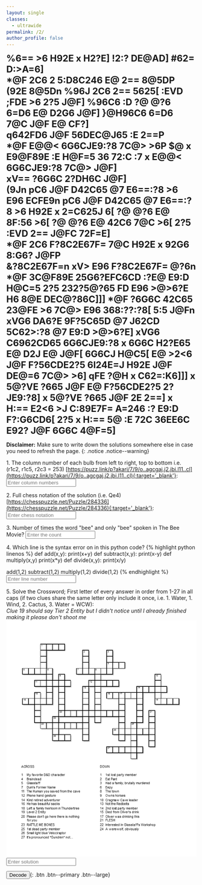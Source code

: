 ```yaml
---
layout: single
classes:
  - ultrawide
permalink: /2/
author_profile: false
---
```

<div id="calculatedMessage" style="font-size: 24px; font-weight: bold; overflow: hidden; white-space: pre-line; text-align: start;">%6== >6 H92E x H2?E] !2:? DE@AD] #62= D:>A=6]
*@F 2C6 2 5:D8C246 E@ 2== 8@5DP
(92E 8@5Dn %96J 2C6 2== 5625[ :EVD ;FDE >6 2?5 J@F] %96C6 :D ?@ @?6 6=D6 E@ D2G6 J@F] }@H96C6 6=D6 7@C J@F E@ CF?]
q642FD6 J@F 56DEC@J65 :E 2==P
*@F E@@< 6G6CJE9:?8 7C@> >6P $@ x E9@F89E :E H@F=5 36 72:C :7 x E@@< 6G6CJE9:?8 7C@> J@F]
xV== ?6G6C 2?DH6C J@F]
(9Jn pC6 J@F D42C65 @7 E6==:?8 >6 E96 ECFE9n pC6 J@F D42C65 @7 E6==:?8 >6 H92E x 2=C625J <?@Hn
x ?6G6C H2?E65 E@ 5@ :E]
qFE J@F 5:5 5@ :E[ 2?5 96C6 H6 2C6 ?@H]
*@F 5:5?VE =:DE6?\
s@?VE J@F F?56CDE2?5n %96C6 H2D ?@ @?6 E@ =:DE6? E@P %96C6 H2D ?@ @?6 =67E 7@C >6[ ?@ @?6 E@ 8F:56 >6[ ?@ @?6 E@ 42C6 7@C >6[ 2?5 :EVD 2== J@FC 72F=E]
*@F 2C6 F?8C2E67F= 7@C H92E x 92G6 8:G6? J@FP
&?8C2E67F=n xV> E96 F?8C2E67F= @?6n *@F 3C@F89E 25G6?EFC6CD :?E@ E9:D H@C=5 2?5 232?5@?65 FD E96 >@>6?E H6 8@E DEC@?86C]]] *@F ?6G6C 42C65 23@FE >6 7C@> E96 368:??:?8[ 5:5 J@Fn xVG6 DA6?E 9F?5C65D @7 J62CD 5C62>:?8 @7 E9:D >@>6?E] xVG6 C6962CD65 6G6CJE9:?8 x 6G6C H2?E65 E@ D2J E@ J@F[ 6G6CJ H@C5[ E@ >2<6 J@F F?56CDE2?5 6I24E=J H92E J@F DE@=6 7C@> >6] qFE ?@H x C62=:K6]]] x 5@?VE ?665 J@F E@ F?56CDE2?5 2?JE9:?8] x 5@?VE ?665 J@F 2E 2==] x H:== E2<6 >J C:89E7F= A=246 :? E9:D F?:G6CD6[ 2?5 x H:== 5@ :E 72C 36EE6C E92? J@F 6G6C 4@F=5]</div>


**Disclaimer:** Make sure to write down the solutions somewhere else in case you need to refresh the page.
{: .notice .notice--warning}

1\. The column number of each bulb from left to right, top to bottom i.e. (r1c2, r1c5, r2c3 = 253) [https://puzz.link/p?akari/7/9/o..agcgaj.j2.jbi.l11..cl](https://puzz.link/p?akari/7/9/o..agcgaj.j2.jbi.l11..cl){:target='_blank'}:
<input type="text" id="lights" name="lights" placeholder="Enter column numbers">

2\. Full chess notation of the solution (i.e. Qe4) [https://chesspuzzle.net/Puzzle/284336](https://chesspuzzle.net/Puzzle/284336){:target='_blank'}:
<input type="text" id="chessNotation" name="chessNotation" placeholder="Enter chess notation">

3\. Number of times the word "bee" and only "bee" spoken in The Bee Movie?
<input type="text" id="beeMovie" name="beeMovie" placeholder="Enter the count">

4\. Which line is the syntax error on in this python code?
{% highlight python linenos %}
def add(x,y):
print(x+y)
def subtract(x,y):
print(x-y)
def multiply(x,y)
print(x*y)
def divide(x,y):
print(x/y)

add(1,2)
subtract(1,2)
multiply(1,2)
divide(1,2)
{% endhighlight %}
<input type="text" id="errorLine" name="errorLine" placeholder="Enter line number">

5\. Solve the Crossword; First letter of every answer in order from 1-27 in all caps (if two clues share the same letter only include it once, i.e. 1. Water, 1. Wind, 2. Cactus, 3. Water = WCW):<br>
*Clue 19 should say Tier 2 Entity but I didn't notice until I already finished making it please don't shoot me*
![](../assets/images/arg2/crossword.png)
<input type="text" id="crossword" name="crossword" placeholder="Enter solution">

<button onclick="checkSolution()" class=".btn .btn--primary">Decode</button>{: .btn .btn--primary .btn--large}
<div id="errormsg" style="color:red"></div>

<script>
	const validCharacters = "abcdefghijklmnopqrstuvwxyzABCDEFGHIJKLMNOPQRSTUVWXYZ-'_?,!.";
	function sleep(ms) {
		return new Promise(resolve => setTimeout(resolve, ms));
	}

	function checkSolution() {
		document.getElementById("errormsg").textContent = ""
		tasks = ["lights", "chessNotation", "beeMovie", "errorLine", "crossword"];
		solutions = ["eabcace`fb", "#9aR", "hc", "d", "'q%sx~$!qz$w#sr'p|v}}y$~{uv"]
		correct = 0

		for (i = 0; i<tasks.length; i++) {
			inp = document.getElementById(tasks[i]).value
			inp = String(inp)
			if (inp == def(solutions[i])) {
				correct++
			}
		}
		if (correct == solutions.length) {
			window.scrollTo(0, 0);
			recode()
		}
		else {
			document.getElementById("errormsg").textContent = "One or more inputs are wrong"
		}
	}

	async function recode() {
		var calculatedElement = document.getElementById("calculatedMessage");
		var calculatedMessage = calculatedElement.textContent;
		var math = def(calculatedMessage);

		for (var i = 0; i < calculatedMessage.length; i++) {
			await rotateCharacter(i, calculatedMessage, math, calculatedElement);
		}
	}

	async function rotateCharacter(index, calculatedMessage, math, calculatedElement) {
		var currentChar = math.charAt(index);
		var rotatedChar = calculatedMessage.charAt(index);

		while (rotatedChar !== currentChar) {
			rotatedChar = rotateCharacterHelper(rotatedChar);
			math = math.substring(0, index) + rotatedChar + calculatedMessage.substring(index + 1);
			calculatedElement.textContent = math;
			await sleep(0.1);
		}
	}

	function rotateCharacterHelper(char) {
		var charCode = char.charCodeAt(0);
		var charIndex = validCharacters.indexOf(char);
		return validCharacters[(charIndex + 1) % validCharacters.length];
	}

	// ROT47
	function def(text) {
		return text.replace(/./g, function (char) {
			const charCode = char.charCodeAt(0);
			if (charCode >= 33 && charCode <= 126) {
				return String.fromCharCode(33 + ((charCode + 14) % 94));
			} else {
				return char;
			}
		});
	}
</script>

